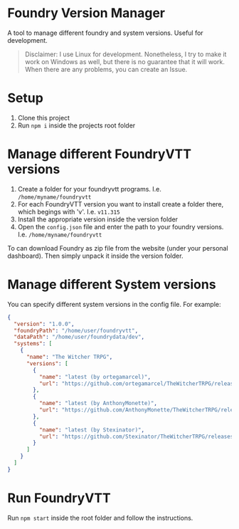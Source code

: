 # Foundry Version Manager

A tool to manage different foundry and system versions. Useful for development.

> Disclaimer: I use Linux for development. Nonetheless, I try to make it work on Windows as well, but there is no guarantee that it will work. When there are any problems, you can create an Issue.

# Setup

1. Clone this project
2. Run `npm i` inside the projects root folder

# Manage different FoundryVTT versions

1. Create a folder for your foundryvtt programs. I.e. `/home/myname/foundryvtt`
2. For each FoundryVTT version you want to install create a folder there, which begings with 'v'. I.e. `v11.315`
3. Install the appropriate version inside the version folder
4. Open the `config.json` file and enter the path to your foundry versions. I.e. `/home/myname/foundryvtt`

To can download Foundry as zip file from the website (under your personal dashboard). Then simply unpack it inside the version folder.

# Manage different System versions

You can specify different system versions in the config file. For example:

```json
{
  "version": "1.0.0",
  "foundryPath": "/home/user/foundryvtt",
  "dataPath": "/home/user/foundrydata/dev",
  "systems": [
    {
      "name": "The Witcher TRPG",
      "versions": [
        {
          "name": "latest (by ortegamarcel)",
          "url": "https://github.com/ortegamarcel/TheWitcherTRPG/releases/latest/download/system.zip"
        },
        {
          "name": "latest (by AnthonyMonette)",
          "url": "https://github.com/AnthonyMonette/TheWitcherTRPG/releases/latest/download/system.zip"
        },
        {
          "name": "latest (by Stexinator)",
          "url": "https://github.com/Stexinator/TheWitcherTRPG/releases/latest/download/system.zip"
        }
      ]
    }
  ]
}
```

# Run FoundryVTT

Run `npm start` inside the root folder and follow the instructions.
